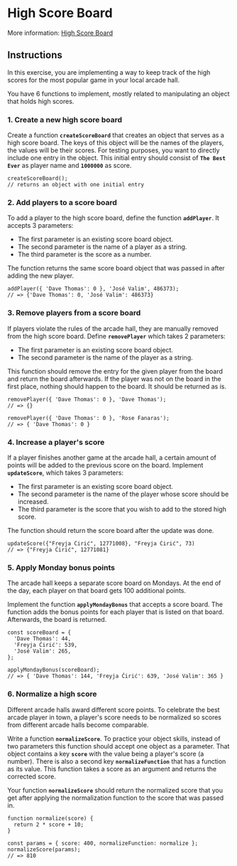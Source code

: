 # High Score Board

More information: [High Score Board](https://exercism.org/tracks/javascript/exercises/high-score-board)

## Instructions

In this exercise, you are implementing a way to keep track of the high scores for the most popular game in your local arcade hall.

You have 6 functions to implement, mostly related to manipulating an object that holds high scores.

### 1. Create a new high score board

Create a function **`createScoreBoard`** that creates an object that serves as a high score board. The keys of this object will be the names of the players, the values will be their scores. For testing purposes, you want to directly include one entry in the object. This initial entry should consist of **`The Best Ever`** as player name and **`1000000`** as score.

```
createScoreBoard();
// returns an object with one initial entry
```

### 2. Add players to a score board

To add a player to the high score board, define the function **`addPlayer`**. It accepts 3 parameters:

- The first parameter is an existing score board object.
- The second parameter is the name of a player as a string.
- The third parameter is the score as a number.

The function returns the same score board object that was passed in after adding the new player.

```
addPlayer({ 'Dave Thomas': 0 }, 'José Valim', 486373);
// => {'Dave Thomas': 0, 'José Valim': 486373}
```

### 3. Remove players from a score board

If players violate the rules of the arcade hall, they are manually removed from the high score board. Define **`removePlayer`** which takes 2 parameters:

- The first parameter is an existing score board object.
- The second parameter is the name of the player as a string.

This function should remove the entry for the given player from the board and return the board afterwards. If the player was not on the board in the first place, nothing should happen to the board. It should be returned as is.

```
removePlayer({ 'Dave Thomas': 0 }, 'Dave Thomas');
// => {}

removePlayer({ 'Dave Thomas': 0 }, 'Rose Fanaras');
// => { 'Dave Thomas': 0 }
```

### 4. Increase a player's score

If a player finishes another game at the arcade hall, a certain amount of points will be added to the previous score on the board. Implement **`updateScore`**, which takes 3 parameters:

- The first parameter is an existing score board object.
- The second parameter is the name of the player whose score should be increased.
- The third parameter is the score that you wish to add to the stored high score.

The function should return the score board after the update was done.

```
updateScore({"Freyja Ćirić", 12771008}, "Freyja Ćirić", 73)
// => {"Freyja Ćirić", 12771081}
```

### 5. Apply Monday bonus points

The arcade hall keeps a separate score board on Mondays. At the end of the day, each player on that board gets 100 additional points.

Implement the function **`applyMondayBonus`** that accepts a score board. The function adds the bonus points for each player that is listed on that board. Afterwards, the board is returned.

```
const scoreBoard = {
  'Dave Thomas': 44,
  'Freyja Ćirić': 539,
  'José Valim': 265,
};

applyMondayBonus(scoreBoard);
// => { 'Dave Thomas': 144, 'Freyja Ćirić': 639, 'José Valim': 365 }
```

### 6. Normalize a high score

Different arcade halls award different score points. To celebrate the best arcade player in town, a player's score needs to be normalized so scores from different arcade halls become comparable.

Write a function **`normalizeScore`**. To practice your object skills, instead of two parameters this function should accept one object as a parameter. That object contains a key **`score`** with the value being a player's score (a number). There is also a second key **`normalizeFunction`** that has a function as its value. This function takes a score as an argument and returns the corrected score.

Your function **`normalizeScore`** should return the normalized score that you get after applying the normalization function to the score that was passed in.

```
function normalize(score) {
  return 2 * score + 10;
}

const params = { score: 400, normalizeFunction: normalize };
normalizeScore(params);
// => 810
```
